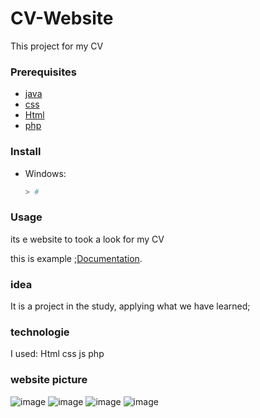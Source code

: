 
# CV-Website
 This project for my CV 

### Prerequisites


* [java](https://www.javascript.org/)
* [css](https://www.css.org/)
* [Html](https://www.Html.org/)
* [php](https://www.php.org/)

### Install

* Windows:

    ```powershell
    > # 
    ```

### Usage
its e website to took a look for my CV 

this is example ;[Documentation](https://colorlib.com/wp/resume-website-templates/).





### idea
It is a project in the study, applying what we have learned;
### technologie 
I used:
    Html
    css
    js
    php
 ### website picture
 ![image](https://user-images.githubusercontent.com/79637137/191518989-6800c1cf-20da-46ae-840a-757a7b1012b3.png)
 ![image](https://user-images.githubusercontent.com/79637137/191519069-25b63bd0-f096-4c14-850a-bad1a617811b.png)
 ![image](https://user-images.githubusercontent.com/79637137/191519115-3edbe51f-cf9c-4066-9be2-daa09e776eda.png)
 ![image](https://user-images.githubusercontent.com/79637137/191519173-d69c51fb-7bae-4d08-a3b6-3b38cbec8cde.png)



